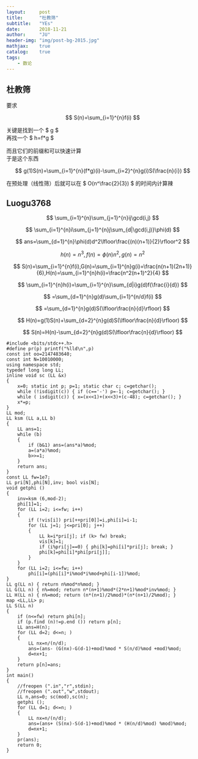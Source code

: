 ```yaml
---
layout:     post
title:      "杜教筛"
subtitle:   "YEs"
date:       2018-11-21
author:     "JU"
header-img: "img/post-bg-2015.jpg"
mathjax:    true
catalog:    true
tags:
    - 数论
---
```


## 杜教筛
要求

$$
S(n)=\sum_{i=1}^{n}f(i)
$$

关键是找到一个 $ g $  
再找一个 $ h=f*g $  

而且它们的前缀和可以快速计算  
于是这个东西

$$
g(1)S(n)=\sum_{i=1}^{n}(f*g)(i)-\sum_{i=2}^{n}g(i)S(\frac{n}{i})
$$

在预处理（线性筛）后就可以在 $ O(n^\frac{2}{3}) $ 的时间内计算辣

## Luogu3768
$$
\sum_{i=1}^{n}\sum_{j=1}^{n}ij\gcd(i,j)
$$


$$
\sum_{i=1}^{n}i\sum_{j=1}^{n}j\sum_{d|\gcd(i,j)}\phi(d)
$$


$$
ans=\sum_{d=1}^{n}\phi(d)d^2\lfloor\frac{(n)(n+1)}{2}\rfloor^2
$$


$$
h(n)=n^3,f(n)=\phi(n)n^2,g(n)=n^2
$$


$$
S(n)=\sum_{i=1}^{n}f(i),G(n)=\sum_{i=1}^{n}g(i)=\frac{n(n+1)(2n+1)}{6},H(n)=\sum_{i=1}^{n}h(i)=\frac{n^2(n+1)^2}{4}
$$


$$
\sum_{i=1}^{n}h(i)=\sum_{i=1}^{n}\sum_{d|i}g(d)f(\frac{i}{d})
$$


$$
=\sum_{d=1}^{n}g(d)\sum_{i=1}^{n/d}f(i)
$$


$$
=\sum_{d=1}^{n}g(d)S(\lfloor\frac{n}{d}\rfloor)
$$


$$
H(n)=g(1)S(n)+\sum_{d=2}^{n}g(d)S(\lfloor\frac{n}{d}\rfloor)
$$


$$
S(n)=H(n)-\sum_{d=2}^{n}g(d)S(\lfloor\frac{n}{d}\rfloor)
$$

    #include <bits/stdc++.h>
    #define pr(p) printf("%lld\n",p)
    const int oo=2147483640;
    const int N=10010000;
    using namespace std;
    typedef long long LL;
    inline void sc (LL &x)
    {
        x=0; static int p; p=1; static char c; c=getchar();
        while (!isdigit(c)) { if (c=='-') p=-1; c=getchar(); }
        while ( isdigit(c)) { x=(x<<1)+(x<<3)+(c-48); c=getchar(); }
        x*=p;
    }
    LL mod;
    LL ksm (LL a,LL b)
    {
        LL ans=1;
        while (b)
        {
            if (b&1) ans=(ans*a)%mod;
            a=(a*a)%mod;
            b>>=1;
        }
        return ans;
    }
    const LL fw=1e7;
    LL pri[N],phi[N],inv; bool vis[N];
    void getphi ()
    {
        inv=ksm (6,mod-2);
        phi[1]=1;
        for (LL i=2; i<=fw; i++)
        {
            if (!vis[i]) pri[++pri[0]]=i,phi[i]=i-1;
            for (LL j=1; j<=pri[0]; j++)
            {
                LL k=i*pri[j]; if (k> fw) break;
                vis[k]=1;
                if (i%pri[j]==0) { phi[k]=phi[i]*pri[j]; break; }
                phi[k]=phi[i]*phi[pri[j]];
            }
        }
        for (LL i=2; i<=fw; i++)
            phi[i]=(phi[i]*i%mod*i%mod+phi[i-1])%mod;
    }
    LL g(LL n) { return n%mod*n%mod; }
    LL G(LL n) { n%=mod; return n*(n+1)%mod*(2*n+1)%mod*inv%mod; }
    LL H(LL n) { n%=mod; return (n*(n+1)/2%mod)*(n*(n+1)/2%mod); }
    map <LL,LL> p;
    LL S(LL n)
    {
        if (n<=fw) return phi[n];
        if (p.find (n)!=p.end ()) return p[n];
        LL ans=H(n);
        for (LL d=2; d<=n; )
        {
            LL nx=n/(n/d);
            ans=(ans- (G(nx)-G(d-1)+mod)%mod * S(n/d)%mod +mod)%mod;
            d=nx+1;
        }
        return p[n]=ans;
    }
    int main()
    {
        //freopen (".in","r",stdin);
        //freopen (".out","w",stdout);
        LL n,ans=0; sc(mod),sc(n);
        getphi ();
        for (LL d=1; d<=n; )
        {
            LL nx=n/(n/d);
            ans=(ans+ (S(nx)-S(d-1)+mod)%mod * (H(n/d)%mod) %mod)%mod;
            d=nx+1;
        }
        pr(ans);
        return 0;
    }
